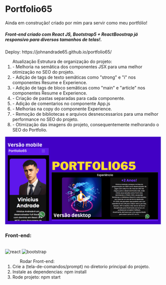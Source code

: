 ﻿# Portfolio65
<p>Ainda em construção! criado por mim para servir como meu portfólio!</p>
<h5>Front-end criado com React JS, Bootstrap5 + ReactBoostrap já responsivo para diversos tamanhos de telas!.</h5>
<p>Deploy: https://johnandrade65.github.io/portfolio65/</p>

<ol>Atualização Estrutura de organização do projeto:
  <li>- Melhoria na semâtica dos componentes JSX para uma melhor otimização no SEO do projeto.</li>
  <li>- Adição de tags de texto semâticas como "strong" e "i" nos componentes Resume e Experience.</li>
  <li>- Adição de tags de bloco semâticas como "main" e "article" nos componentes Resume e Experience.</li>
  <li>- Criação de pastas separadas para cada componente.</li>
  <li>- Adição de comentarios no componente App.js</li>
  <li>- Melhorias na copy do componente Experience.</li>
  <li>- Remoção de bibliotecas e arquivos desnescessarios para uma melhor performance no SEO do projeto.</li>
  <li>- Otimização das imagens do projeto, consequentemente melhorando o SEO do Portfolio.</li>
</ol>
<img src="./src/assets/readme.png" alt="Screen Capture">
<div>
  <h3>Front-end:</h3>
  <div style="display: inline_block"><br/>
    <img alt="react" src="https://img.shields.io/badge/React-20232A?style=for-the-badge&logo=react&logoColor=61DAFB"/>
    <img alt="bootstrap" src="https://img.shields.io/badge/Bootstrap-563D7C?style=for-the-badge&logo=bootstrap&logoColor=white"/>
  </div>
</div>
<ol>
<ol>Rodar Front-end:</ol>
  <li>Crie a (tela-de-comandos/prompt) no diretorio principal do projeto.</li>
  <li>Instale as dependencias: npm install</li>
  <li>Rode projeto: npm start</li>
</ol>


